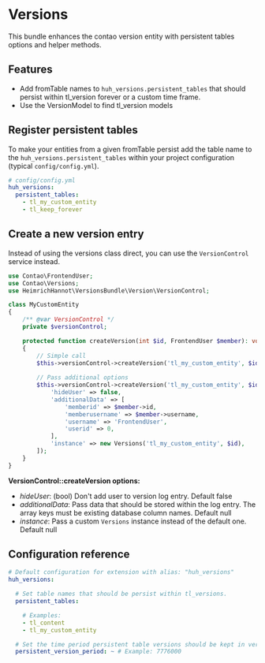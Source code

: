 # Versions

This bundle enhances the contao version entity with persistent tables options and helper methods.

## Features

- Add fromTable names to `huh_versions.persistent_tables` that should persist within tl_version forever or a custom time frame.
- Use the VersionModel to find tl_version models

## Register persistent tables

To make your entities from a given fromTable persist add the table name to the `huh_versions.persistent_tables` within your project configuration (typical `config/config.yml`).
 
```yaml
# config/config.yml
huh_versions:
  persistent_tables:
    - tl_my_custom_entity
    - tl_keep_forever
```

## Create a new version entry

Instead of using the versions class direct, you can use the `VersionControl` service instead.

```php
use Contao\FrontendUser;
use Contao\Versions;
use HeimrichHannot\VersionsBundle\Version\VersionControl;

class MyCustomEntity 
{
    /** @var VersionControl */
    private $versionControl;

    protected function createVersion(int $id, FrontendUser $member): void
    {
        // Simple call
        $this->versionControl->createVersion('tl_my_custom_entity', $id);
        
        // Pass additional options
        $this->versionControl->createVersion('tl_my_custom_entity', $id, [
            'hideUser' => false,
            'additionalData' => [
                'memberid' => $member->id,
                'memberusername' => $member->username,
                'username' => 'FrontendUser',
                'userid' => 0,
            ],
            'instance' => new Versions('tl_my_custom_entity', $id),
        ]);
    }
}
```

**VersionControl::createVersion options:**
- _hideUser_: (bool) Don't add user to version log entry. Default false
- _additionalData_: Pass data that should be stored within the log entry. The array keys must be existing database column names. Default null
- _instance_: Pass a custom `Versions` instance instead of the default one. Default null

## Configuration reference

```yaml
# Default configuration for extension with alias: "huh_versions"
huh_versions:

  # Set table names that should be persist within tl_versions.
  persistent_tables:

    # Examples:
    - tl_content
    - tl_my_custom_entity

  # Set the time period persistent table versions should be kept in version table. Set to 0 for forever.
  persistent_version_period: ~ # Example: 7776000
```